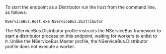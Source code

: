 To start the endpoint as a Distributor run the host from the command line, as follows:

```dos
NServiceBus.Host.exe NServiceBus.Distributor
```

The NServiceBus.Distributor profile instructs the NServiceBus framework to start a distributor process on this endpoint, waiting for workers to enlist to it. Unlike the NServiceBus.Master profile, the NServiceBus.Distributor profile does not execute a worker.